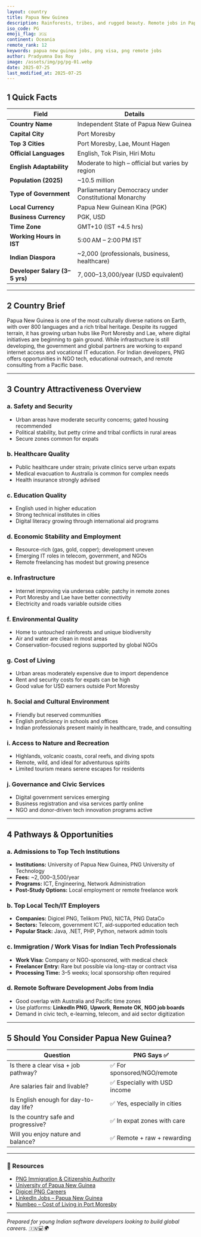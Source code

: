 ```yaml
---
layout: country
title: Papua New Guinea
description: Rainforests, tribes, and rugged beauty. Remote jobs in Papua New Guinea. Trilp AI curated info. Indians in Papua New Guinea.
iso_code: PG
emoji_flag: 🇵🇬
continent: Oceania
remote_rank: 12
keywords: papua new guinea jobs, png visa, png remote jobs
author: Pradyumna Das Roy
image: /assets/img/pg/pg-01.webp
date: 2025-07-25
last_modified_at: 2025-07-25
---
```


## 1 Quick Facts

| Field                          | Details                                               |
| ------------------------------ | ----------------------------------------------------- |
| **Country Name**               | Independent State of Papua New Guinea                 |
| **Capital City**               | Port Moresby                                          |
| **Top 3 Cities**               | Port Moresby, Lae, Mount Hagen                        |
| **Official Languages**         | English, Tok Pisin, Hiri Motu                         |
| **English Adaptability**       | Moderate to high – official but varies by region      |
| **Population (2025)**          | ~10.5 million                                         |
| **Type of Government**         | Parliamentary Democracy under Constitutional Monarchy |
| **Local Currency**             | Papua New Guinean Kina (PGK)                          |
| **Business Currency**          | PGK, USD                                              |
| **Time Zone**                  | GMT+10 (IST +4.5 hrs)                                 |
| **Working Hours in IST**       | 5:00 AM – 2:00 PM IST                                 |
| **Indian Diaspora**            | ~2,000 (professionals, business, healthcare)          |
| **Developer Salary (3–5 yrs)** | $7,000–$13,000/year (USD equivalent)                  |

---

## 2 Country Brief

Papua New Guinea is one of the most culturally diverse nations on Earth, with over 800 languages and a rich tribal heritage. Despite its rugged terrain, it has growing urban hubs like Port Moresby and Lae, where digital initiatives are beginning to gain ground. While infrastructure is still developing, the government and global partners are working to expand internet access and vocational IT education. For Indian developers, PNG offers opportunities in NGO tech, educational outreach, and remote consulting from a Pacific base.

---

## 3 Country Attractiveness Overview

### a. Safety and Security

- Urban areas have moderate security concerns; gated housing recommended
- Political stability, but petty crime and tribal conflicts in rural areas
- Secure zones common for expats

### b. Healthcare Quality

- Public healthcare under strain; private clinics serve urban expats
- Medical evacuation to Australia is common for complex needs
- Health insurance strongly advised

### c. Education Quality

- English used in higher education
- Strong technical institutes in cities
- Digital literacy growing through international aid programs

### d. Economic Stability and Employment

- Resource-rich (gas, gold, copper); development uneven
- Emerging IT roles in telecom, government, and NGOs
- Remote freelancing has modest but growing presence

### e. Infrastructure

- Internet improving via undersea cable; patchy in remote zones
- Port Moresby and Lae have better connectivity
- Electricity and roads variable outside cities

### f. Environmental Quality

- Home to untouched rainforests and unique biodiversity
- Air and water are clean in most areas
- Conservation-focused regions supported by global NGOs

### g. Cost of Living

- Urban areas moderately expensive due to import dependence
- Rent and security costs for expats can be high
- Good value for USD earners outside Port Moresby

### h. Social and Cultural Environment

- Friendly but reserved communities
- English proficiency in schools and offices
- Indian professionals present mainly in healthcare, trade, and consulting

### i. Access to Nature and Recreation

- Highlands, volcanic coasts, coral reefs, and diving spots
- Remote, wild, and ideal for adventurous spirits
- Limited tourism means serene escapes for residents

### j. Governance and Civic Services

- Digital government services emerging
- Business registration and visa services partly online
- NGO and donor-driven tech innovation programs active

---

## 4 Pathways & Opportunities

### a. Admissions to Top Tech Institutions

- **Institutions:** University of Papua New Guinea, PNG University of Technology
- **Fees:** ~$2,000–$3,500/year
- **Programs:** ICT, Engineering, Network Administration
- **Post-Study Options:** Local employment or remote freelance work

### b. Top Local Tech/IT Employers

- **Companies:** Digicel PNG, Telikom PNG, NICTA, PNG DataCo
- **Sectors:** Telecom, government ICT, aid-supported education tech
- **Popular Stack:** Java, .NET, PHP, Python, network admin tools

### c. Immigration / Work Visas for Indian Tech Professionals

- **Work Visa:** Company or NGO-sponsored, with medical check
- **Freelancer Entry:** Rare but possible via long-stay or contract visa
- **Processing Time:** 3–5 weeks; local sponsorship often required

### d. Remote Software Development Jobs from India

- Good overlap with Australia and Pacific time zones
- Use platforms: **LinkedIn PNG**, **Upwork**, **Remote OK**, **NGO job boards**
- Demand in civic tech, e-learning, telecom, and aid sector digitization

---

## 5 Should You Consider Papua New Guinea?

| Question                               | PNG Says ✅                   |
| -------------------------------------- | ----------------------------- |
| Is there a clear visa + job pathway?   | ✅ For sponsored/NGO/remote   |
| Are salaries fair and livable?         | ✅ Especially with USD income |
| Is English enough for day-to-day life? | ✅ Yes, especially in cities  |
| Is the country safe and progressive?   | ✅ In expat zones with care   |
| Will you enjoy nature and balance?     | ✅ Remote + raw + rewarding   |

---

### 🔗 Resources

- [PNG Immigration & Citizenship Authority](https://ica.gov.pg/)
- [University of Papua New Guinea](https://www.upng.ac.pg/)
- [Digicel PNG Careers](https://www.digicelgroup.com/)
- [LinkedIn Jobs – Papua New Guinea](https://www.linkedin.com/jobs/search/?location=Papua%20New%20Guinea)
- [Numbeo – Cost of Living in Port Moresby](https://www.numbeo.com/cost-of-living/in/Port-Moresby)

---

_Prepared for young Indian software developers looking to build global careers. 🇮🇳💻🌍_
